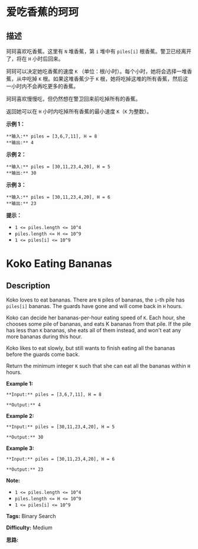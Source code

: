# 爱吃香蕉的珂珂

## 描述

珂珂喜欢吃香蕉。这里有 `N` 堆香蕉，第 `i` 堆中有 `piles[i]` 根香蕉。警卫已经离开了，将在 `H` 小时后回来。

珂珂可以决定她吃香蕉的速度 `K` （单位：根/小时）。每个小时，她将会选择一堆香蕉，从中吃掉 `K` 根。如果这堆香蕉少于 `K` 根，她将吃掉这堆的所有香蕉，然后这一小时内不会再吃更多的香蕉。  

珂珂喜欢慢慢吃，但仍然想在警卫回来前吃掉所有的香蕉。

返回她可以在 `H` 小时内吃掉所有香蕉的最小速度 `K`（`K` 为整数）。



**示例 1：**

    
    
    **输入:** piles = [3,6,7,11], H = 8
    **输出:** 4
    

**示例  2：**

    
    
    **输入:** piles = [30,11,23,4,20], H = 5
    **输出:** 30
    

**示例  3：**

    
    
    **输入:** piles = [30,11,23,4,20], H = 6
    **输出:** 23
    



**提示：**

  * `1 <= piles.length <= 10^4`
  * `piles.length <= H <= 10^9`
  * `1 <= piles[i] <= 10^9`



# Koko Eating Bananas

## Description



Koko loves to eat bananas.  There are `N` piles of bananas, the `i`-th pile has `piles[i]` bananas.  The guards have gone and will come back in `H` hours.

Koko can decide her bananas-per-hour eating speed of `K`.  Each hour, she chooses some pile of bananas, and eats K bananas from that pile.  If the pile has less than `K` bananas, she eats all of them instead, and won't eat any more bananas during this hour.

Koko likes to eat slowly, but still wants to finish eating all the bananas before the guards come back.

Return the minimum integer `K` such that she can eat all the bananas within `H` hours.



**Example 1:**

    
    
    **Input:** piles = [3,6,7,11], H = 8
    **Output:** 4
    

**Example 2:**

    
    
    **Input:** piles = [30,11,23,4,20], H = 5
    **Output:** 30
    

**Example 3:**

    
    
    **Input:** piles = [30,11,23,4,20], H = 6
    **Output:** 23
    



**Note:**

  * `1 <= piles.length <= 10^4`
  * `piles.length <= H <= 10^9`
  * `1 <= piles[i] <= 10^9`


**Tags:** Binary Search

**Difficulty:** Medium

**思路:**
